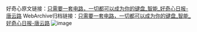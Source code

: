 好奇心原文链接：[只需要一套电路，一切都可以成为你的键盘_智能_好奇心日报-唐云路](https://www.qdaily.com/articles/3560.html)
WebArchive归档链接：[只需要一套电路，一切都可以成为你的键盘_智能_好奇心日报-唐云路](http://web.archive.org/web/20190623152444/https://www.qdaily.com/articles/3560.html)
![image](http://ww3.sinaimg.cn/large/007d5XDply1g3vbhiamh7j30u058lx69)